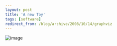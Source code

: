```yaml
---
layout: post
title: 'A new Toy'
tags: [software]
redirect_from: /blog/archive/2008/10/14/graphviz
---
```


![image](/media/graphviz.png)


